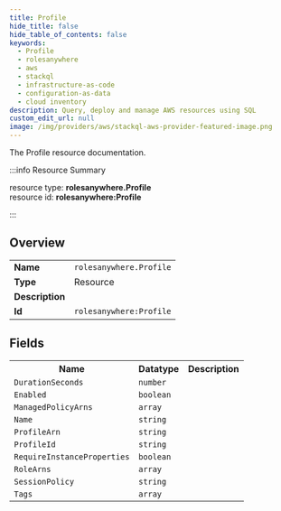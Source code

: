 ```yaml
---
title: Profile
hide_title: false
hide_table_of_contents: false
keywords:
  - Profile
  - rolesanywhere
  - aws
  - stackql
  - infrastructure-as-code
  - configuration-as-data
  - cloud inventory
description: Query, deploy and manage AWS resources using SQL
custom_edit_url: null
image: /img/providers/aws/stackql-aws-provider-featured-image.png
---
```

The Profile resource documentation.

:::info Resource Summary

<div class="row">
<div class="providerDocColumn">
<span>resource type:&nbsp;<b>rolesanywhere.Profile</b></span><br />
<span>resource id:&nbsp;<b>rolesanywhere:Profile</b></span><br />
</div>
</div>

:::

## Overview
<table><tbody>
<tr><td><b>Name</b></td><td><code>rolesanywhere.Profile</code></td></tr>
<tr><td><b>Type</b></td><td>Resource</td></tr>
<tr><td><b>Description</b></td><td></td></tr>
<tr><td><b>Id</b></td><td><code>rolesanywhere:Profile</code></td></tr>
</tbody></table>

## Fields
<table><tbody>
<tr><th>Name</th><th>Datatype</th><th>Description</th></tr>
<tr><td><code>DurationSeconds</code></td><td><code>number</code></td><td></td></tr><tr><td><code>Enabled</code></td><td><code>boolean</code></td><td></td></tr><tr><td><code>ManagedPolicyArns</code></td><td><code>array</code></td><td></td></tr><tr><td><code>Name</code></td><td><code>string</code></td><td></td></tr><tr><td><code>ProfileArn</code></td><td><code>string</code></td><td></td></tr><tr><td><code>ProfileId</code></td><td><code>string</code></td><td></td></tr><tr><td><code>RequireInstanceProperties</code></td><td><code>boolean</code></td><td></td></tr><tr><td><code>RoleArns</code></td><td><code>array</code></td><td></td></tr><tr><td><code>SessionPolicy</code></td><td><code>string</code></td><td></td></tr><tr><td><code>Tags</code></td><td><code>array</code></td><td></td></tr>
</tbody></table>